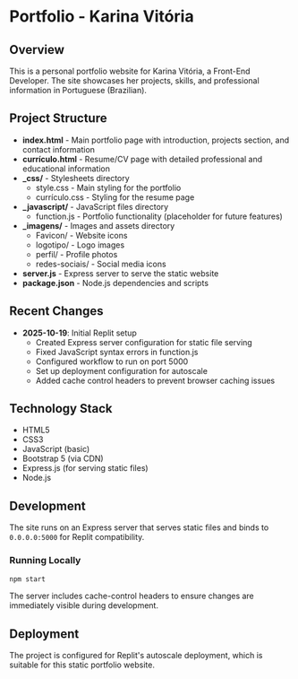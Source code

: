 # Portfolio - Karina Vitória

## Overview
This is a personal portfolio website for Karina Vitória, a Front-End Developer. The site showcases her projects, skills, and professional information in Portuguese (Brazilian).

## Project Structure
- **index.html** - Main portfolio page with introduction, projects section, and contact information
- **currículo.html** - Resume/CV page with detailed professional and educational information
- **_css/** - Stylesheets directory
  - style.css - Main styling for the portfolio
  - currículo.css - Styling for the resume page
- **_javascript/** - JavaScript files directory
  - function.js - Portfolio functionality (placeholder for future features)
- **_imagens/** - Images and assets directory
  - Favicon/ - Website icons
  - logotipo/ - Logo images
  - perfil/ - Profile photos
  - redes-sociais/ - Social media icons
- **server.js** - Express server to serve the static website
- **package.json** - Node.js dependencies and scripts

## Recent Changes
- **2025-10-19**: Initial Replit setup
  - Created Express server configuration for static file serving
  - Fixed JavaScript syntax errors in function.js
  - Configured workflow to run on port 5000
  - Set up deployment configuration for autoscale
  - Added cache control headers to prevent browser caching issues

## Technology Stack
- HTML5
- CSS3
- JavaScript (basic)
- Bootstrap 5 (via CDN)
- Express.js (for serving static files)
- Node.js

## Development
The site runs on an Express server that serves static files and binds to `0.0.0.0:5000` for Replit compatibility.

### Running Locally
```bash
npm start
```

The server includes cache-control headers to ensure changes are immediately visible during development.

## Deployment
The project is configured for Replit's autoscale deployment, which is suitable for this static portfolio website.
